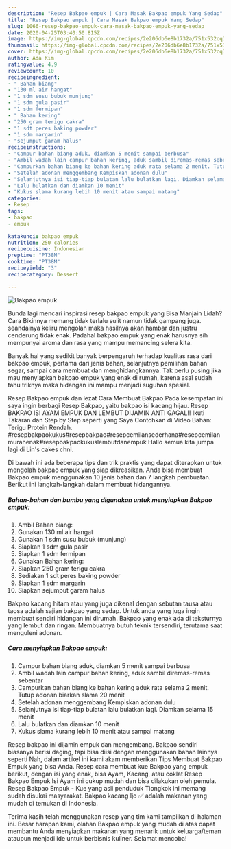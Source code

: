 ```yaml
---
description: "Resep Bakpao empuk | Cara Masak Bakpao empuk Yang Sedap"
title: "Resep Bakpao empuk | Cara Masak Bakpao empuk Yang Sedap"
slug: 1066-resep-bakpao-empuk-cara-masak-bakpao-empuk-yang-sedap
date: 2020-04-25T03:40:50.815Z
image: https://img-global.cpcdn.com/recipes/2e206db6e8b1732a/751x532cq70/bakpao-empuk-foto-resep-utama.jpg
thumbnail: https://img-global.cpcdn.com/recipes/2e206db6e8b1732a/751x532cq70/bakpao-empuk-foto-resep-utama.jpg
cover: https://img-global.cpcdn.com/recipes/2e206db6e8b1732a/751x532cq70/bakpao-empuk-foto-resep-utama.jpg
author: Ada Kim
ratingvalue: 4.9
reviewcount: 10
recipeingredient:
- " Bahan biang"
- "130 ml air hangat"
- "1 sdm susu bubuk munjung"
- "1 sdm gula pasir"
- "1 sdm fermipan"
- " Bahan kering"
- "250 gram terigu cakra"
- "1 sdt peres baking powder"
- "1 sdm margarin"
- "sejumput garam halus"
recipeinstructions:
- "Campur bahan biang aduk, diamkan 5 menit sampai berbusa"
- "Ambil wadah lain campur bahan kering, aduk sambil diremas-remas sebentar"
- "Campurkan bahan biang ke bahan kering aduk rata selama 2 menit. Tutup adonan biarkan slama 20 menit"
- "Setelah adonan menggembang Kempiskan adonan dulu"
- "Selanjutnya isi tiap-tiap bulatan lalu bulatkan lagi. Diamkan selama 15 menit"
- "Lalu bulatkan dan diamkan 10 menit"
- "Kukus slama kurang lebih 10 menit atau sampai matang"
categories:
- Resep
tags:
- bakpao
- empuk

katakunci: bakpao empuk 
nutrition: 250 calories
recipecuisine: Indonesian
preptime: "PT38M"
cooktime: "PT38M"
recipeyield: "3"
recipecategory: Dessert

---
```



![Bakpao empuk](https://img-global.cpcdn.com/recipes/2e206db6e8b1732a/751x532cq70/bakpao-empuk-foto-resep-utama.jpg)

Bunda lagi mencari inspirasi resep bakpao empuk yang Bisa Manjain Lidah? Cara Bikinnya memang tidak terlalu sulit namun tidak gampang juga. seandainya keliru mengolah maka hasilnya akan hambar dan justru cenderung tidak enak. Padahal bakpao empuk yang enak harusnya sih mempunyai aroma dan rasa yang mampu memancing selera kita.

Banyak hal yang sedikit banyak berpengaruh terhadap kualitas rasa dari bakpao empuk, pertama dari jenis bahan, selanjutnya pemilihan bahan segar, sampai cara membuat dan menghidangkannya. Tak perlu pusing jika mau menyiapkan bakpao empuk yang enak di rumah, karena asal sudah tahu triknya maka hidangan ini mampu menjadi suguhan spesial.

Resep Bakpao empuk dan lezat Cara Membuat Bakpao Pada kesempatan ini saya ingin berbagi Resep Bakpao, yaitu bakpao isi kacang hijau. Resep BAKPAO ISI AYAM EMPUK DAN LEMBUT DIJAMIN ANTI GAGAL!! Ikuti Takaran dan Step by Step seperti yang Saya Contohkan di Video Bahan: Terigu Protein Rendah. #resepbakpaokukus#resepbakpao#resepcemilansederhana#resepcemilanmurahenak#resepbakpaokukuslembutdanempuk Hallo semua kita jumpa lagi di Lin&#39;s cakes chnl.


Di bawah ini ada beberapa tips dan trik praktis yang dapat diterapkan untuk mengolah bakpao empuk yang siap dikreasikan. Anda bisa membuat Bakpao empuk menggunakan 10 jenis bahan dan 7 langkah pembuatan. Berikut ini langkah-langkah dalam membuat hidangannya.

<!--inarticleads1-->

##### Bahan-bahan dan bumbu yang digunakan untuk menyiapkan Bakpao empuk:

1. Ambil  Bahan biang:
1. Gunakan 130 ml air hangat
1. Gunakan 1 sdm susu bubuk (munjung)
1. Siapkan 1 sdm gula pasir
1. Siapkan 1 sdm fermipan
1. Gunakan  Bahan kering:
1. Siapkan 250 gram terigu cakra
1. Sediakan 1 sdt peres baking powder
1. Siapkan 1 sdm margarin
1. Siapkan sejumput garam halus


Bakpao kacang hitam atau yang juga dikenal dengan sebutan tausa atau taosa adalah sajian bakpao yang sedap. Untuk anda yang juga ingin membuat sendiri hidangan ini dirumah. Bakpao yang enak ada di teksturnya yang lembut dan ringan. Membuatnya butuh teknik tersendiri, terutama saat menguleni adonan. 

<!--inarticleads2-->

##### Cara menyiapkan Bakpao empuk:

1. Campur bahan biang aduk, diamkan 5 menit sampai berbusa
1. Ambil wadah lain campur bahan kering, aduk sambil diremas-remas sebentar
1. Campurkan bahan biang ke bahan kering aduk rata selama 2 menit. Tutup adonan biarkan slama 20 menit
1. Setelah adonan menggembang Kempiskan adonan dulu
1. Selanjutnya isi tiap-tiap bulatan lalu bulatkan lagi. Diamkan selama 15 menit
1. Lalu bulatkan dan diamkan 10 menit
1. Kukus slama kurang lebih 10 menit atau sampai matang


Resep bakpao ini dijamin empuk dan mengembang. Bakpao sendiri biasanya berisi daging, tapi bisa diisi dengan menggunakan bahan lainnya seperti Nah, dalam artikel ini kami akam memberikan Tips Membuat Bakpao Empuk yang bisa Anda. Resep cara membuat kue Bakpao yang empuk berikut, dengan isi yang enak, bisa Ayam, Kacang, atau coklat Resep Bakpao Empuk Isi Ayam ini cukup mudah dan bisa dilakukan oleh pemula. Resep Bakpao Empuk - Kue yang asli penduduk Tiongkok ini memang sudah disukai masyarakat. Bakpao kacang Ijo ✅ adalah makanan yang mudah di temukan di Indonesia. 

Terima kasih telah menggunakan resep yang tim kami tampilkan di halaman ini. Besar harapan kami, olahan Bakpao empuk yang mudah di atas dapat membantu Anda menyiapkan makanan yang menarik untuk keluarga/teman ataupun menjadi ide untuk berbisnis kuliner. Selamat mencoba!
